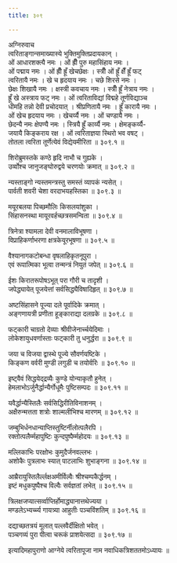 ```yaml
---
title: ३०९

---
```

अग्निरुवाच  
त्वरिताङ्गान्समाख्यास्ये भुक्तिमुक्तिप्रदायकान् ।  
ओं आधारशक्त्यै नमः । ओं ह्रीँ पुरु महासिंहाय नमः ।  
ओं पद्माय नमः । ओं ह्रीँ ह्रूँ खेचछेक्षः । स्त्रीँ ओं ह्रूँ क्षैँ ह्रूँ फट्  
त्वरितायै नमः । खे च हृदयाय नमः । चछे शिरसे नमः ।  
छेक्षः शिखायै नमः । क्षस्त्री कवचाय नमः । स्त्रीँ ह्रूँ नेत्राय नमः ।  
ह्रूँ खे अस्त्राय फट् नमः । ओं त्वरिताविद्यां विद्महे तूर्णविद्याञ्च  
धीमहि तन्नो देवी प्रचोदयात् । श्रीप्रणितायै नमः । ह्रूँ कारायै नमः ।  
ओं खेच हृदयाय नमः । खेचर्य्यै नमः । ओं चण्डायै नमः ।  
छेदन्यै नमः क्षेपण्यै नमः । स्त्रियै ह्रूँ कार्य्यै नमः । क्षेमङ्कर्य्यै-  
जयायै किङ्कराय रक्ष । ओं त्वरिताज्ञया स्थिरो भव वषट् ।  
तोतला त्वरिता तूर्णेत्येवं विद्येयमीरिता ॥ ३०९.१ ॥  
  
शिरोब्रुमस्तके कण्ठे हृदि नाभौ च गुह्यके ।  
उर्व्वोश्च जानुजङ्घोरुद्वये चरणयोः क्रमात् ॥ ३०९.२ ॥  
  
न्यस्ताङ्गो न्यस्तमन्त्रस्तु समस्तं व्यापकं न्यसेत् ।  
पार्वती शवरी चेशा वरदाभयहस्तिका ॥ ३०९.३ ॥  
  
मयूरबलया पिच्छमौलिः किसलयांशुका ।  
सिंहासनस्था मायूरवर्हच्छत्रसमन्विता ॥ ३०९.४ ॥  
  
त्रिनेत्रा श्यामला देवी वनमालाविभूषणा ।  
विप्राहिकर्णाभरणा क्षत्रकेयूरभूषणा ॥ ३०९.५ ॥  
  
वैश्यानागकटोबन्धा वृषलाहिकृतनूपुरा ।  
एवं रूपात्मिका भूत्वा तन्मन्त्रं नियुतं जपेत् ॥ ३०९.६ ॥  
  
ईशः किरातरूपोषऽभूत्‌ परा गौरी च तादृशी ।  
जपेद्ध्यायेत् पूजयेत्तां सर्वसिद्ध्यैविषादिहृत् ॥ ३०९.७ ॥  
  
अष्टसिंहासने पूज्या दले पूर्वादिके क्रमात् ।  
अङ्गणायत्री प्रणीता हूङ्काराद्या दलग्रके ॥ ३०९.८ ॥  
  
फट्‌कारी चाग्रतो देव्याः श्रीवीजेनार्च्चयेदिमाः ।  
लोकेशायुधवर्णास्ताः फट्‌कारी तु धनुर्द्धरा ॥ ३०९.९ ॥  
  
जया च विजया द्वास्थे पूज्ये सौवर्णयष्टिके ।  
किङ्कण वर्वरी मुण्डी लगुडी च तयोर्वरिः ॥ ३०९.१० ॥  
  
इष्ट्वैवं सिद्धयेद्‌द्रव्यैः कुण्डे योन्याकृतौ हुनेत् ।  
हेमलाभोऽर्जुनैर्द्धान्यैर्गोधूमैः पुष्टिसम्पदः ॥ ३०९.११ ॥  
  
यवैर्द्धान्यैस्तिलैः सर्वसिद्धिरीतिविनाशनम् ।  
अक्षैरुन्मत्तता शत्रोः शाल्मलीभिश्च मारणम् ॥ ३०९.१२ ॥  
  
जम्बुभिर्धनधान्याप्तिस्तुष्टिर्नीलोत्पलैरपि ।  
रक्तोत्पलैर्म्महापुष्टिः कुन्दपुष्पैर्म्महोदयः ॥ ३०९.१३ ॥  
  
मल्लिकाभिः परक्षोभः कुमुदैर्जनवल्लभः ।  
अशोकैः पुत्रलाभः स्यात् पाटलाभिः शुभाङ्गना ॥ ३०९.१४ ॥  
  
आम्रैरायुस्तिलैर्ल्लक्षअमीर्विल्वैः श्रीश्चम्पकैर्द्धनम् ।  
इष्टं मधुकपुष्पैश्च विल्वैः सर्वज्ञतां लभेत् ॥ ३०९.१५ ॥  
  
त्रिलक्षजप्यात्सर्व्वाप्तिर्होमाद्ध्यानात्तथेज्यया ।  
मण्डलेऽभ्यर्च्च्य गायत्र्या आहुतीः पञ्चविंशतिम् ॥ ३०९.१६ ॥  
  
दद्याच्छतत्रयं मूलात् पल्लवैर्दीक्षितो भवेत् ।  
पञ्चगव्यं पुरा पीत्वा चरूकं प्राशयेत्सदा ॥ ३०९.१७ ॥  
  
इत्यादिमहापुराणो आग्नेये त्वरितापूजा नाम नवाधिकत्रिशततमोऽध्यायः ॥